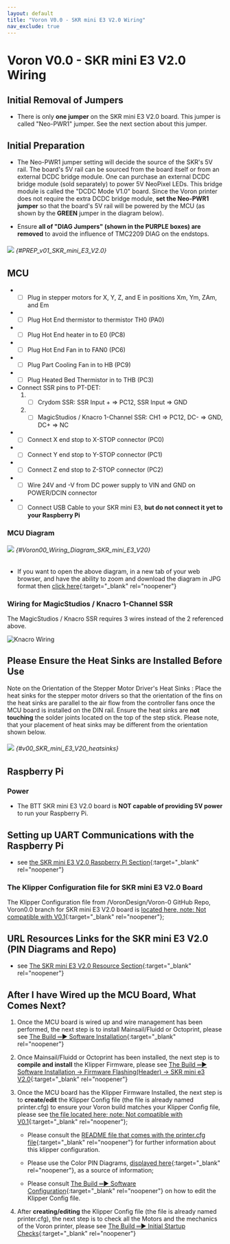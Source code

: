```yaml
---
layout: default
title: "Voron V0.0 - SKR mini E3 V2.0 Wiring"
nav_exclude: true
---
```


# Voron V0.0 - SKR mini E3 V2.0 Wiring

## Initial Removal of Jumpers

* There is only **one jumper** on the SKR mini E3 V2.0 board. This jumper is called "Neo-PWR1" jumper.  See the next section about this jumper.

## Initial Preparation

* The Neo-PWR1 jumper setting will decide the source of the SKR's 5V rail. The board's 5V rail can be sourced from the board itself or from an external DCDC bridge module.  One can purchase an external DCDC bridge module (sold separately) to power 5V NeoPixel LEDs.  This bridge module is called the "DCDC Mode V1.0" board. Since the Voron printer does not require the extra DCDC bridge module, **set the Neo-PWR1 jumper** so that the board's 5V rail will be powered by the MCU (as shown by the **<span class="color-blind-green">GREEN</span>** jumper in the diagram below).

* Ensure **all of "DIAG Jumpers" (shown in the <span class="color-blind-purple">PURPLE boxes</span>) are removed** to avoid the influence of TMC2209 DIAG on the endstops.

###### ![](./images/PREP_SKR_mini_E3_V2.0_150.png) {#PREP_v01_SKR_mini_E3_V2.0}

## MCU

* - [ ] Plug in stepper motors for X, Y, Z, and E in positions Xm, Ym, ZAm, and Em
* - [ ] Plug Hot End thermistor to thermistor TH0 (PA0)
* - [ ] Plug Hot End heater in to E0 (PC8)
* - [ ] Plug Hot End Fan in to FAN0 (PC6)
* - [ ] Plug Part Cooling Fan in to HB (PC9)
* - [ ] Plug Heated Bed Thermistor in to THB (PC3)
* Connect SSR pins to PT-DET:
  1. - [ ] Crydom SSR: SSR Input + => PC12, SSR Input => GND
  2. - [ ] MagicStudios / Knacro 1-Channel SSR: CH1 => PC12, DC- => GND, DC+ => NC
* - [ ] Connect X end stop to X-STOP connector (PC0)
* - [ ] Connect Y end stop to Y-STOP connector (PC1)
* - [ ] Connect Z end stop to Z-STOP connector (PC2)
* - [ ] Wire 24V and -V from DC power supply to VIN and GND on POWER/DCIN connector
* - [ ] Connect USB Cable to your SKR mini E3,&nbsp;**but do not connect it yet to your Raspberry Pi**

### MCU Diagram

###### ![](./images/Voron0.0_Wiring_Diagram_SKR_mini_E3_V2.0.jpg) {#Voron00_Wiring_Diagram_SKR_mini_E3_V20}

* <span class="fs_percent_110">If you want to open the above diagram, in a new tab of your web browser, and have the ability to zoom and download the diagram in JPG format then [click here](./images/Voron0.0_Wiring_Diagram_SKR_mini_E3_V2.0.jpg){:target="_blank" rel="noopener"}</span>

### Wiring for MagicStudios / Knacro 1-Channel SSR

The MagicStudios / Knacro SSR requires 3 wires instead of the 2 referenced above.

![Knacro Wiring](./images/SKRminiE3v20_knacro_ssr_wiring_diagram.png)

## Please Ensure the Heat Sinks are Installed Before Use

<span class="color-blind-red">Note on the Orientation of the Stepper Motor Driver's Heat Sinks</span>
: Place the heat sinks for the stepper motor drivers so that the orientation of the fins on the heat sinks are parallel to the air flow from the controller fans once the MCU board is installed on the DIN rail. Ensure the heat sinks are **not touching** the solder joints located on the top of the step stick. Please note, that your placement of heat sinks may be different from the orientation shown below.

###### ![](./images/SKR_mini_E3_V2.0_heatsinks_150.png) {#v00_SKR_mini_E3_V20_heatsinks}

## Raspberry Pi

### Power
* The BTT SKR mini E3 V2.0 board is **NOT capable of providing 5V power** to run your Raspberry Pi.

## Setting up UART Communications with the Raspberry Pi

* see [the SKR mini E3 V2.0 Raspberry Pi Section](./mini_e3_v20_RaspberryPi#raspberry-pi){:target="_blank" rel="noopener"}

### The Klipper Configuration file for SKR mini E3 V2.0 Board

The Klipper Configuration file from /VoronDesign/Voron-0 GitHub Repo, Voron0.0 branch for SKR mini E3 V2.0 board is [located here, note: Not compatible with V0.1](https://raw.githubusercontent.com/VoronDesign/Voron-0/Voron0.0/VORON-0/Firmware/SKR_E3_Mini_2.0/printer.cfg){:target="_blank" rel="noopener"};

## URL Resources Links for the SKR mini E3 V2.0 (PIN Diagrams and Repo)

* see [The SKR mini E3 V2.0 Resource Section](./mini_e3_v20_Resources#color-pin-diagram-for-skr-mini-e3-v20){:target="_blank" rel="noopener"}

## After I have Wired up the MCU Board, What Comes Next?

1. Once the MCU board is wired up and wire management has been performed, the next step is to install Mainsail/Fluidd or Octoprint, please see [The Build ═► Software Installation](../../build/software/index#software-installation){:target="_blank" rel="noopener"}

2. Once Mainsail/Fluidd or Octoprint has been installed, the next step is to **compile and install** the Klipper Firmware, please see [The Build ═► Software Installation -> Firmware Flashing(Header) -> SKR mini e3 V2.0](../../build/software/miniE3_v20_klipper#skr-mini-e3-v20-klipper-firmware){:target="_blank" rel="noopener"}

3. Once the MCU board has the Klipper Firmware Installed, the next step is to **create/edit** the Klipper Config file (the file is already named printer.cfg) to ensure your Voron build matches your Klipper Config file, please see [the file located here; note: Not compatible with V0.1](https://raw.githubusercontent.com/VoronDesign/Voron-0/Voron0.0/VORON-0/Firmware/SKR_E3_Mini_2.0/printer.cfg){:target="_blank" rel="noopener"};

    * Please consult the [README file that comes with the printer.cfg file](https://github.com/VoronDesign/Voron-0/tree/Voron0.0/VORON-0/Firmware){:target="_blank" rel="noopener"} for further information about this klipper configuration.

    * Please use the Color PIN Diagrams, [displayed here](./mini_e3_v20_Resources#color-pin-diagram-for-skr-mini-e3-v20){:target="_blank" rel="noopener"}, as a source of information;

    * Please consult [The Build ═► Software Configuration](../../build/software/configuration#software-configuration){:target="_blank" rel="noopener"} on how to edit the Klipper Config file.


4. After **creating/editing** the Klipper Config file (the file is already named printer.cfg), the next step is to check all the Motors and the mechanics of the Voron printer, please see [The Build ═► Initial Startup Checks](../../build/startup/index#initial-startup-checks){:target="_blank" rel="noopener"}